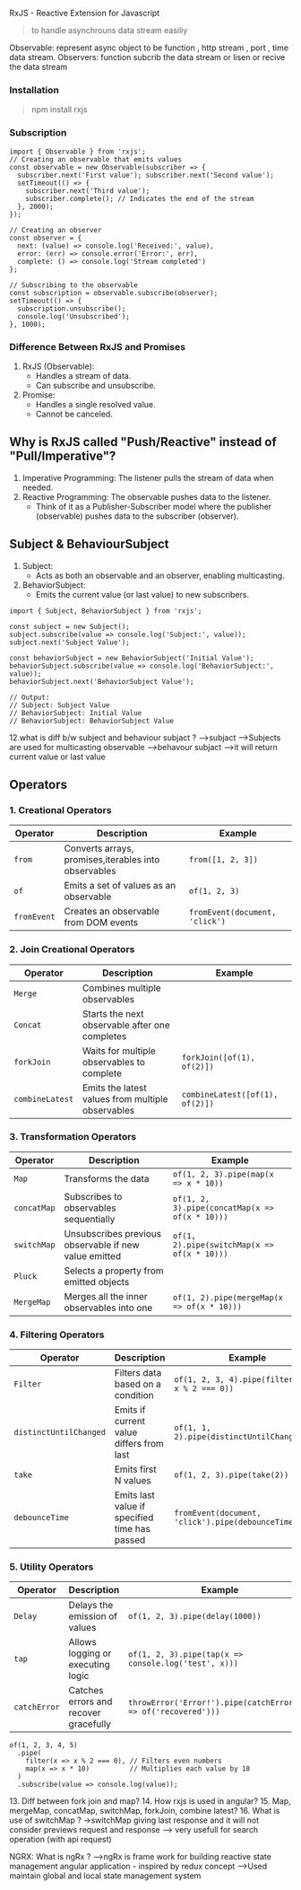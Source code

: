 
RxJS - Reactive Extension for Javascript 

> to handle asynchrouns data stream easiliy

Observable: represent async object to be function , http stream , port , time data stream. 
Observers: function subcrib the data stream or lisen or recive the data stream 

### Installation
> npm install rxjs
  
  
### Subscription
```
import { Observable } from 'rxjs';
// Creating an observable that emits values
const observable = new Observable(subscriber => {
  subscriber.next('First value'); subscriber.next('Second value');
  setTimeout(() => {
    subscriber.next('Third value');
    subscriber.complete(); // Indicates the end of the stream
  }, 2000);
});

// Creating an observer
const observer = {
  next: (value) => console.log('Received:', value),
  error: (err) => console.error('Error:', err),
  complete: () => console.log('Stream completed')
};

// Subscribing to the observable
const subscription = observable.subscribe(observer);
setTimeout(() => {
  subscription.unsubscribe();
  console.log('Unsubscribed');
}, 1000);
```

### Difference Between RxJS and Promises
1. RxJS (Observable):
    - Handles a stream of data.
    - Can subscribe and unsubscribe.
2. Promise:
    - Handles a single resolved value.
    - Cannot be canceled.
  

## Why is RxJS called "Push/Reactive" instead of "Pull/Imperative"?
1. Imperative Programming: The listener pulls the stream of data when needed.
2. Reactive Programming: The observable pushes data to the listener.
    - Think of it as a Publisher-Subscriber model where the publisher (observable) pushes data to the subscriber (observer).  
 
 


## Subject & BehaviourSubject
1. Subject:
    - Acts as both an observable and an observer, enabling multicasting.
2. BehaviorSubject:
    - Emits the current value (or last value) to new subscribers.

```
import { Subject, BehaviorSubject } from 'rxjs';

const subject = new Subject();
subject.subscribe(value => console.log('Subject:', value));
subject.next('Subject Value');

const behaviorSubject = new BehaviorSubject('Initial Value');
behaviorSubject.subscribe(value => console.log('BehaviorSubject:', value));
behaviorSubject.next('BehaviorSubject Value');

// Output:
// Subject: Subject Value
// BehaviorSubject: Initial Value
// BehaviorSubject: BehaviorSubject Value

 ```  
 12.what is diff b/w subject and behaviour subjact ?
   -->subjact
        -->Subjects are used for multicasting  observable
   -->behavour subjact 
        -->it will return current value or last value


## Operators
### 1. Creational Operators

| Operator   | Description                                          | Example                       |
|------------|------------------------------------------------------|-------------------------------|
| `from`     | Converts arrays, promises,iterables into observables | `from([1, 2, 3])`             |
| `of`       | Emits a set of values as an observable               | `of(1, 2, 3)`                 |
| `fromEvent`| Creates an observable from DOM events                | `fromEvent(document, 'click')`|

### 2. Join Creational Operators

| Operator        | Description                                       | Example                         |
|-----------------|---------------------------------------------------|---------------------------------|
| `Merge`         | Combines multiple observables                     |                                 |
| `Concat`        | Starts the next observable after one completes    |                                 |
| `forkJoin`      | Waits for multiple observables to complete        | `forkJoin([of(1), of(2)])`      |
| `combineLatest` | Emits the latest values from multiple observables | `combineLatest([of(1), of(2)])` |

### 3. Transformation Operators

| Operator       | Description                                          | Example                                           |
|----------------|------------------------------------------------------|---------------------------------------------------|
| `Map`          | Transforms the data                                  | `of(1, 2, 3).pipe(map(x => x * 10))`              |
| `concatMap`    | Subscribes to observables sequentially               | `of(1, 2, 3).pipe(concatMap(x => of(x * 10)))`    |
| `switchMap`    | Unsubscribes previous observable if new value emitted| `of(1, 2).pipe(switchMap(x => of(x * 10)))`       |
| `Pluck`        | Selects a property from emitted objects              |                                                   | 
| `MergeMap`     | Merges all the inner observables into one            | `of(1, 2).pipe(mergeMap(x => of(x * 10)))`        |

### 4. Filtering Operators

| Operator              | Description                                   | Example                                           |
|-----------------------|-----------------------------------------------|---------------------------------------------------|
| `Filter`              | Filters data based on a condition             | `of(1, 2, 3, 4).pipe(filter(x => x % 2 === 0))`   |
| `distinctUntilChanged`| Emits if current value differs from last      | `of(1, 1, 2).pipe(distinctUntilChanged())`        |
| `take`                | Emits first N values                          | `of(1, 2, 3).pipe(take(2))`                       |
| `debounceTime`        | Emits last value if specified time has passed | `fromEvent(document, 'click').pipe(debounceTime(500))`|

### 5. Utility Operators

| Operator      | Description                           | Example                                                |
|---------------|---------------------------------------|--------------------------------------------------------|
| `Delay`       | Delays the emission of values         | `of(1, 2, 3).pipe(delay(1000))`                        |
| `tap`         | Allows logging or executing logic     | `of(1, 2, 3).pipe(tap(x => console.log('test', x)))`   |
| `catchError`  | Catches errors and recover gracefully | `throwError('Error!').pipe(catchError(err => of('recovered')))`|


```
of(1, 2, 3, 4, 5)
  .pipe(
    filter(x => x % 2 === 0), // Filters even numbers
    map(x => x * 10)          // Multiplies each value by 10
  )
  .subscribe(value => console.log(value)); 
```

13.⁠ ⁠Diff between fork join and map?
14.  How rxjs is used in angular?
15.  Map, mergeMap, concatMap, switchMap, forkJoin, combine latest?
16.  What is use of switchMap ?
    ->switchMap giving last response and it will not consider previews request and response 
    --> very usefull for search operation (with api request)


NGRX:
What is ngRx ?
-->ngRx is frame work for building reactive state management angular application - inspired by redux concept
-->Used maintain global and local state management system